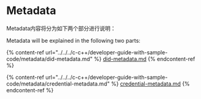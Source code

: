 # Metadata

Metadata内容将分为如下两个部分进行说明：

Metadata will be explained in the following two parts:

{% content-ref url="../../../c-c++/developer-guide-with-sample-code/metadata/did-metadata.md" %}
[did-metadata.md](../../../c-c++/developer-guide-with-sample-code/metadata/did-metadata.md)
{% endcontent-ref %}

{% content-ref url="../../../c-c++/developer-guide-with-sample-code/metadata/credential-metadata.md" %}
[credential-metadata.md](../../../c-c++/developer-guide-with-sample-code/metadata/credential-metadata.md)
{% endcontent-ref %}
